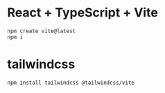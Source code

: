 # React + TypeScript + Vite
```
npm create vite@latest
npm i
```

# tailwindcss

```
npm install tailwindcss @tailwindcss/vite
```